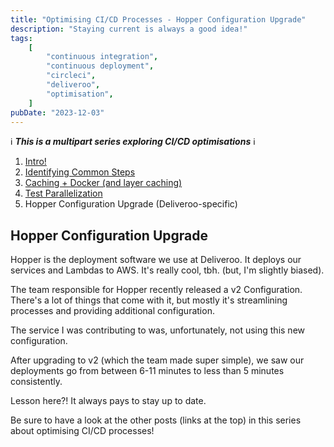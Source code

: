 ```yaml
---
title: "Optimising CI/CD Processes - Hopper Configuration Upgrade"
description: "Staying current is always a good idea!"
tags:
    [
        "continuous integration",
        "continuous deployment",
        "circleci",
        "deliveroo",
        "optimisation",
    ]
pubDate: "2023-12-03"
---
```


ℹ️ **_This is a multipart series exploring CI/CD optimisations_** ℹ️

1. [Intro!](./optimising-ci-cd-processes.md)
2. [Identifying Common Steps](./optimising-ci-cd-identifying-common-steps.md)
3. [Caching + Docker (and layer caching)](./optimising-ci-cd-caching.md)
4. [Test Parallelization](./optimising-ci-cd-test-parallelization.md)
5. Hopper Configuration Upgrade (Deliveroo-specific)

## Hopper Configuration Upgrade

Hopper is the deployment software we use at Deliveroo. It deploys our services and Lambdas to AWS. It's really cool, tbh.
(but, I'm slightly biased).

The team responsible for Hopper recently released a v2 Configuration. There's a lot of things that come with it, but mostly
it's streamlining processes and providing additional configuration.

The service I was contributing to was, unfortunately, not using this new configuration.

After upgrading to v2 (which the team made super simple), we saw our deployments go from between 6-11 minutes to less
than 5 minutes consistently.

Lesson here?! It always pays to stay up to date.

Be sure to have a look at the other posts (links at the top) in this series about optimising CI/CD processes!
